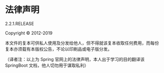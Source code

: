 # 法律声明

2.2.1.RELEASE

Copyright © 2012-2019

本文件的复本可供私人使用及分发给他人，但不得就该复本收取任何费用，而每份复本亦须载有本版权公告，不论以印刷品或电子版分发。

（译者注：以上为 Spring 官网上的法律声明，本人出于学习的目的翻译该 SpringBoot 文档，他人切勿用于谋取私利）


